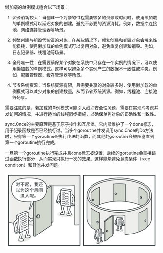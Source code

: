 懒加载的单例模式适合以下场景：

1. 资源消耗较大：当创建一个对象的过程需要较多的资源或时间时，使用懒加载的单例模式可以延迟对象的创建，避免不必要的资源消耗。例如，数据库连接池、网络连接管理器等场景。

2. 频繁创建与销毁代价高的对象：在某些情况下，频繁创建和销毁对象会带来性能损耗，使用懒加载的单例模式可以复用对象，避免重复创建和销毁。例如，日志记录器、线程池等场景。

3. 全局唯一性：在需要确保某个对象在系统中只存在一个实例的情况下，可以使用懒加载的单例模式。这样可以避免多个实例产生的数据不一致性或冲突。例如，配置管理器、缓存管理器等场景。

4. 节省系统资源：当系统资源有限，且需要共享的对象较多时，使用懒加载的单例模式可以减少对象的创建数量，从而节省系统资源。例如，线程池、连接池等场景。

需要注意的是，懒加载的单例模式可能引入线程安全性问题，需要在实现时考虑并发访问的情况，并进行适当的线程同步措施，以确保单例对象的正确性和一致性。

sync.Once的主要原理是基于原子操作和互斥锁。它内部维护了一个done标志，用于记录函数是否已经执行过。当多个goroutine并发调用sync.Once的Do方法时，只有第一个goroutine会执行传递的函数，而其他的goroutine会被阻塞直到第一个goroutine执行完成。

一旦第一个goroutine执行完成并且done标志被设置，后续的goroutine会直接跳过函数执行部分，从而实现只执行一次的效果。这样能够避免竞态条件（race condition）和其他并发问题。

![img.png](img.png)
